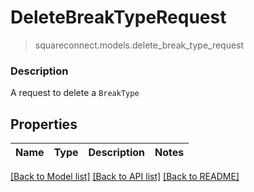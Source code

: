 # DeleteBreakTypeRequest
> squareconnect.models.delete_break_type_request

### Description

A request to delete a `BreakType`

## Properties
Name | Type | Description | Notes
------------ | ------------- | ------------- | -------------

[[Back to Model list]](../README.md#documentation-for-models) [[Back to API list]](../README.md#documentation-for-api-endpoints) [[Back to README]](../README.md)


